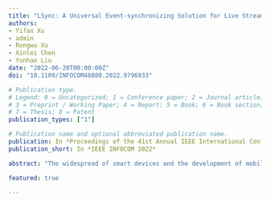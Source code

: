 ```yaml
---
title: "LSync: A Universal Event-synchronizing Solution for Live Streaming"
authors:
- Yifan Xu
- admin
- Rongwu Xu
- Xinlei Chen
- Yunhao Liu
date: "2022-06-20T00:00:00Z"
doi: "10.1109/INFOCOM48880.2022.9796933"

# Publication type.
# Legend: 0 = Uncategorized; 1 = Conference paper; 2 = Journal article;
# 3 = Preprint / Working Paper; 4 = Report; 5 = Book; 6 = Book section;
# 7 = Thesis; 8 = Patent
publication_types: ["1"]

# Publication name and optional abbreviated publication name.
publication: In *Proceedings of the 41st Annual IEEE International Conference on Computer Communications*
publication_short: In *IEEE INFOCOM 2022*

abstract: "The widespread of smart devices and the development of mobile networks bring the growing popularity of live streaming services worldwide. In addition to the video and audio transmission, a lot more media content is sent to the audiences as well, including player statistics for a sports stream, subtitles for living news, etc. However, due to the diverse transmission process between live streams and other media content, the synchronization of them has grown to be a great challenge. Unfortunately, the existing commercial solutions are not universal, which require specific server cloud services or CDN and limit the users' free choices of web infrastructures. To address the issue, we propose a lightweight universal event-synchronizing solution for live streaming, called LSync, which inserts a series of audio signals containing metadata into the original audio stream. It brings no modification to the original live broadcast process and thus fits prevalent live broadcast infrastructure. Evaluations on the real system show that the proposed solution reduces the signal processing delay by at most 5.62% of an audio buffer length in mobile phones and ensures real-time signal processing. It also achieves a data rate of 156.25 bps in a specific configuration and greatly outperforms recent works."

featured: true

---
```

